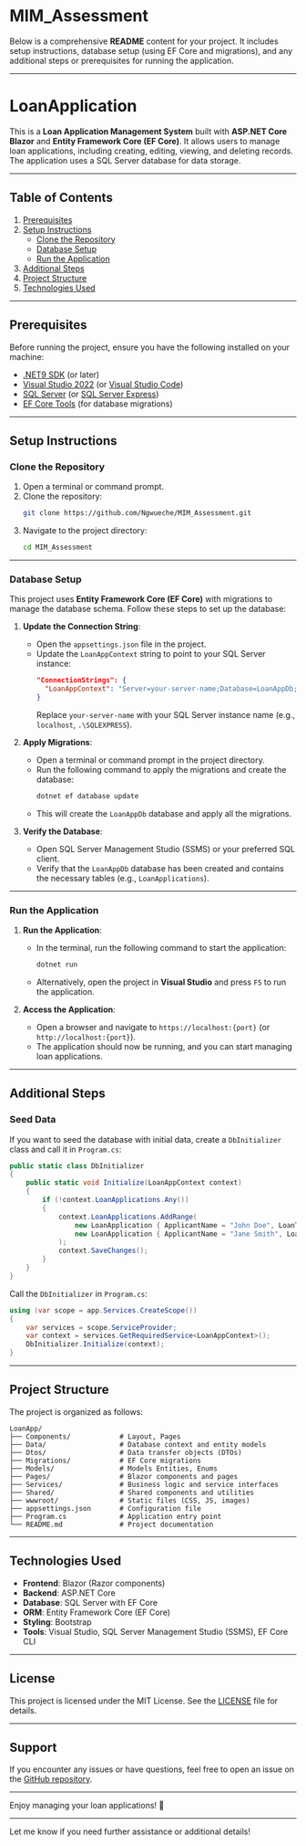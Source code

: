 # MIM_Assessment
Below is a comprehensive **README** content for your project. It includes setup instructions, database setup (using EF Core and migrations), and any additional steps or prerequisites for running the application.

---

# LoanApplication

This is a **Loan Application Management System** built with **ASP.NET Core Blazor** and **Entity Framework Core (EF Core)**. It allows users to manage loan applications, including creating, editing, viewing, and deleting records. The application uses a SQL Server database for data storage.

---

## Table of Contents

1. [Prerequisites](#prerequisites)
2. [Setup Instructions](#setup-instructions)
   - [Clone the Repository](#clone-the-repository)
   - [Database Setup](#database-setup)
   - [Run the Application](#run-the-application)
3. [Additional Steps](#additional-steps)
4. [Project Structure](#project-structure)
5. [Technologies Used](#technologies-used)

---

## Prerequisites

Before running the project, ensure you have the following installed on your machine:

- [.NET9 SDK](https://dotnet.microsoft.com/download/dotnet/9.0) (or later)
- [Visual Studio 2022](https://visualstudio.microsoft.com/vs/) (or [Visual Studio Code](https://code.visualstudio.com/))
- [SQL Server](https://www.microsoft.com/en-us/sql-server/sql-server-downloads) (or [SQL Server Express](https://www.microsoft.com/en-us/sql-server/sql-server-downloads))
- [EF Core Tools](https://docs.microsoft.com/en-us/ef/core/cli/dotnet) (for database migrations)

---

## Setup Instructions

### Clone the Repository

1. Open a terminal or command prompt.
2. Clone the repository:
   ```bash
   git clone https://github.com/Ngwueche/MIM_Assessment.git
   ```
3. Navigate to the project directory:
   ```bash
   cd MIM_Assessment
   ```

---

### Database Setup

This project uses **Entity Framework Core (EF Core)** with migrations to manage the database schema. Follow these steps to set up the database:

1. **Update the Connection String**:
   - Open the `appsettings.json` file in the project.
   - Update the `LoanAppContext` string to point to your SQL Server instance:
     ```json
     "ConnectionStrings": {
       "LoanAppContext": "Server=your-server-name;Database=LoanAppDb;Trusted_Connection=True;TrustServerCertificate=True;"
     }
     ```
     Replace `your-server-name` with your SQL Server instance name (e.g., `localhost`, `.\SQLEXPRESS`).

2. **Apply Migrations**:
   - Open a terminal or command prompt in the project directory.
   - Run the following command to apply the migrations and create the database:
     ```bash
     dotnet ef database update
     ```
   - This will create the `LoanAppDb` database and apply all the migrations.

3. **Verify the Database**:
   - Open SQL Server Management Studio (SSMS) or your preferred SQL client.
   - Verify that the `LoanAppDb` database has been created and contains the necessary tables (e.g., `LoanApplications`).

---

### Run the Application

1. **Run the Application**:
   - In the terminal, run the following command to start the application:
     ```bash
     dotnet run
     ```
   - Alternatively, open the project in **Visual Studio** and press `F5` to run the application.

2. **Access the Application**:
   - Open a browser and navigate to `https://localhost:{port}` (or `http://localhost:{port}`).
   - The application should now be running, and you can start managing loan applications.

---

## Additional Steps

### Seed Data

If you want to seed the database with initial data, create a `DbInitializer` class and call it in `Program.cs`:

```csharp
public static class DbInitializer
{
    public static void Initialize(LoanAppContext context)
    {
        if (!context.LoanApplications.Any())
        {
            context.LoanApplications.AddRange(
                new LoanApplication { ApplicantName = "John Doe", LoanTerm = 12, LoanAmount = 10000.50m, LoanStatus = "Approved", ApplicationDate = DateTime.UtcNow },
                new LoanApplication { ApplicantName = "Jane Smith", LoanTerm = 24, LoanAmount = 20000.75m, LoanStatus = "Pending", ApplicationDate = DateTime.UtcNow }
            );
            context.SaveChanges();
        }
    }
}
```

Call the `DbInitializer` in `Program.cs`:

```csharp
using (var scope = app.Services.CreateScope())
{
    var services = scope.ServiceProvider;
    var context = services.GetRequiredService<LoanAppContext>();
    DbInitializer.Initialize(context);
}
```

---

## Project Structure

The project is organized as follows:

```
LoanApp/
├── Components/            # Layout, Pages
├── Data/                  # Database context and entity models
├── Dtos/                  # Data transfer objects (DTOs)
├── Migrations/            # EF Core migrations
├── Models/                # Models Entities, Enums
├── Pages/                 # Blazor components and pages
├── Services/              # Business logic and service interfaces
├── Shared/                # Shared components and utilities
├── wwwroot/               # Static files (CSS, JS, images)
├── appsettings.json       # Configuration file
├── Program.cs             # Application entry point
└── README.md              # Project documentation
```

---

## Technologies Used

- **Frontend**: Blazor (Razor components)
- **Backend**: ASP.NET Core
- **Database**: SQL Server with EF Core
- **ORM**: Entity Framework Core (EF Core)
- **Styling**: Bootstrap
- **Tools**: Visual Studio, SQL Server Management Studio (SSMS), EF Core CLI

---

## License

This project is licensed under the MIT License. See the [LICENSE](LICENSE) file for details.

---

## Support

If you encounter any issues or have questions, feel free to open an issue on the [GitHub repository](https://github.com/your-username/loan-application-system).

---

Enjoy managing your loan applications! 🚀

---

Let me know if you need further assistance or additional details!